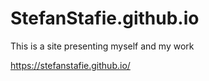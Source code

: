 # StefanStafie.github.io

This is a site presenting myself and my work

https://stefanstafie.github.io/
